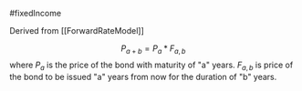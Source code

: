 #fixedIncome 

Derived from [[ForwardRateModel]] 

$$
P_{a+b} = P_a * F_{a,b}
$$
	where $P_a$ is the price of the bond with maturity of "a" years.
		$F_{a, b}$ is price of the bond to be issued "a" years from now for the duration of "b" years. 